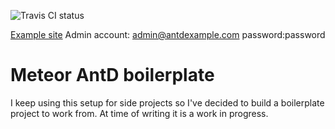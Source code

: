 ![Travis CI status](https://travis-ci.org/elmarti/meteorantdboilerplate.svg?branch=master)

[Example site](https://antdmeteor.herokuapp.com)
Admin account: admin@antdexample.com password:password
# Meteor AntD boilerplate

I keep using this setup for side projects so I've decided to build a boilerplate project to work from.
At time of writing it is a work in progress.